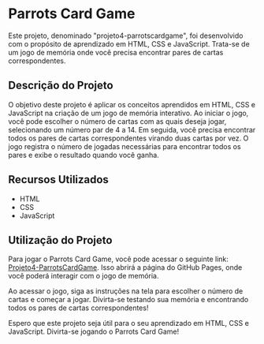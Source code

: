 # Parrots Card Game

Este projeto, denominado "projeto4-parrotscardgame", foi desenvolvido com o propósito de aprendizado em HTML, CSS e JavaScript. Trata-se de um jogo de memória onde você precisa encontrar pares de cartas correspondentes.

## Descrição do Projeto

O objetivo deste projeto é aplicar os conceitos aprendidos em HTML, CSS e JavaScript na criação de um jogo de memória interativo. Ao iniciar o jogo, você pode escolher o número de cartas com as quais deseja jogar, selecionando um número par de 4 a 14. Em seguida, você precisa encontrar todos os pares de cartas correspondentes virando duas cartas por vez. O jogo registra o número de jogadas necessárias para encontrar todos os pares e exibe o resultado quando você ganha.

## Recursos Utilizados

- HTML
- CSS
- JavaScript

## Utilização do Projeto

Para jogar o Parrots Card Game, você pode acessar o seguinte link: [Projeto4-ParrotsCardGame](https://aikenkov.github.io/projeto4-parrotscardgame/). Isso abrirá a página do GitHub Pages, onde você poderá interagir com o jogo de memória.

Ao acessar o jogo, siga as instruções na tela para escolher o número de cartas e começar a jogar. Divirta-se testando sua memória e encontrando todos os pares de cartas correspondentes!

Espero que este projeto seja útil para o seu aprendizado em HTML, CSS e JavaScript. Divirta-se jogando o Parrots Card Game!

